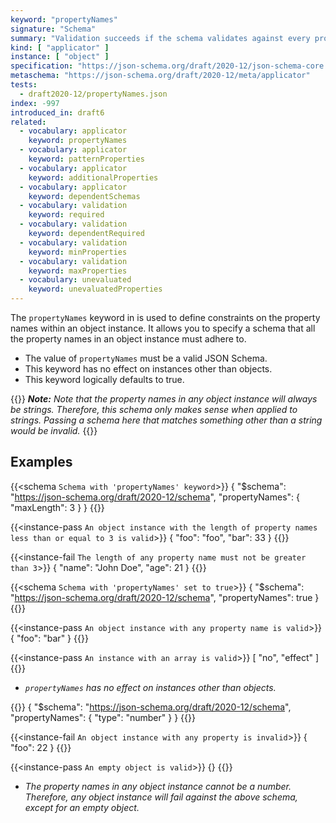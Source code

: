 ```yaml
---
keyword: "propertyNames"
signature: "Schema"
summary: "Validation succeeds if the schema validates against every property name in the instance."
kind: [ "applicator" ]
instance: [ "object" ]
specification: "https://json-schema.org/draft/2020-12/json-schema-core.html#section-10.3.2.4"
metaschema: "https://json-schema.org/draft/2020-12/meta/applicator"
tests:
  - draft2020-12/propertyNames.json
index: -997
introduced_in: draft6
related:
  - vocabulary: applicator
    keyword: propertyNames
  - vocabulary: applicator
    keyword: patternProperties
  - vocabulary: applicator
    keyword: additionalProperties
  - vocabulary: applicator
    keyword: dependentSchemas
  - vocabulary: validation
    keyword: required
  - vocabulary: validation
    keyword: dependentRequired
  - vocabulary: validation
    keyword: minProperties
  - vocabulary: validation
    keyword: maxProperties
  - vocabulary: unevaluated
    keyword: unevaluatedProperties
---
```


The `propertyNames` keyword in is used to define constraints on the property names within an object instance. It allows you to specify a schema that all the property names in an object instance must adhere to.

* The value of `propertyNames` must be a valid JSON Schema.
* This keyword has no effect on instances other than objects.
* This keyword logically defaults to true.

{{<alert>}}
_**Note:** Note that the property names in any object instance will always be strings. Therefore, this schema only makes sense when applied to strings. Passing a schema here that matches something other than a string would be invalid._
{{</alert>}}

## Examples

{{<schema `Schema with 'propertyNames' keyword`>}}
{
  "$schema": "https://json-schema.org/draft/2020-12/schema",
  "propertyNames": { "maxLength": 3 }
}
{{</schema>}}

{{<instance-pass `An object instance with the length of property names less than or equal to 3 is valid`>}}
{ "foo": "foo", "bar": 33 }
{{</instance-pass>}}

{{<instance-fail `The length of any property name must not be greater than 3`>}}
{ "name": "John Doe", "age": 21 }
{{</instance-fail>}}

{{<schema `Schema with 'propertyNames' set to true`>}}
{
  "$schema": "https://json-schema.org/draft/2020-12/schema",
  "propertyNames": true
}
{{</schema>}}

{{<instance-pass `An object instance with any property name is valid`>}}
{ "foo": "bar" }
{{</instance-pass>}}

{{<instance-pass `An instance with an array is valid`>}}
[ "no", "effect" ]
{{</instance-pass>}}
* _`propertyNames` has no effect on instances other than objects._

{{<schema>}}
{
  "$schema": "https://json-schema.org/draft/2020-12/schema",
  "propertyNames": { "type": "number" }
}
{{</schema>}}

{{<instance-fail `An object instance with any property is invalid`>}}
{ "foo": 22 }
{{</instance-fail>}}

{{<instance-pass `An empty object is valid`>}}
{}
{{</instance-pass>}}
* _The property names in any object instance cannot be a number. Therefore, any object instance will fail against the above schema, except for an empty object._
